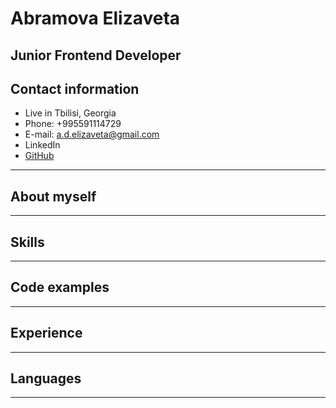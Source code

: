 # **Abramova Elizaveta**
## **Junior Frontend Developer**
## **Contact information**
* Live in Tbilisi, Georgia
* Phone: +995591114729
* E-mail: a.d.elizaveta@gmail.com
* LinkedIn 
* [GitHub](https://github.com/ElizavetaAbramova "GitHub LInk")
-----
## About myself
-----
## Skills
------
## Code examples
------
## Experience
-----
## Languages
-----

